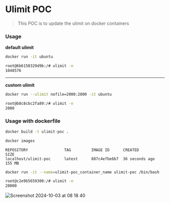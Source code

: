 # Ulimit POC

> This POC is to update the ulimit on docker containers

### Usage

__default ulimit__

```bash
docker run -it ubuntu
```

```bash
root@6b6158329d9b:/# ulimit -n
1048576
```

----

__custom ulimit__

```bash
docker run --ulimit nofile=2000:2000 -it ubuntu
```

```bash
root@b8c8cbc2fa89:/# ulimit -n
2000
```

### Usage with dockerfile

```bash
docker build -t ulimit-poc .
```

```bash
docker images
```

```
REPOSITORY                TAG         IMAGE ID      CREATED         SIZE
localhost/ulimit-poc      latest      887c4efbe6b7  36 seconds ago  155 MB
```

```bash
docker run -it --name=ulimit-poc_container_name ulimit-poc /bin/bash
```

```bash
root@c2e9b5659300:/# ulimit -n
20000
```

![Screenshot 2024-10-03 at 08 18 40](https://github.com/user-attachments/assets/769ed5bf-991c-48a6-b6ac-44c46e7a2175)

